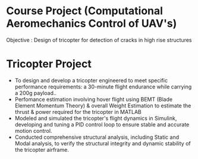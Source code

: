 # Course Project (Computational Aeromechanics Control of UAV's)
Objective : Design of tricopter for detection of cracks in high rise structures 

# Tricopter Project

- To design and develop a tricopter engineered to meet specific performance requirements: a 30-minute flight endurance while carrying a 200g payload..
- Perfomance estimation involving hover flight using BEMT (Blade Element Momentum Theory) & overall Weight Estimation to estimate the thrust & power required for the tricopter in MATLAB
- Modeled and simulated the tricopter's flight dynamics in Simulink, developing and tuning a PID control loop to ensure stable and accurate motion control.
- Conducted comprehensive structural analysis, including Static and Modal analysis, to verify the structural integrity and dynamic stability of the tricopter airframe.
